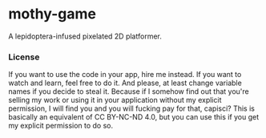 # mothy-game
A lepidoptera-infused pixelated 2D platformer.

### License
If you want to use the code in your app, hire me instead. If you want to watch and learn, feel free to do it. And please, at least change variable names if you decide to steal it. Because if I somehow find out that you're selling my work or using it in your application without my explicit permission, I will find you and you will fucking pay for that, capisci? This is basically an equivalent of CC BY-NC-ND 4.0, but you can use this if you get my explicit permission to do so.
